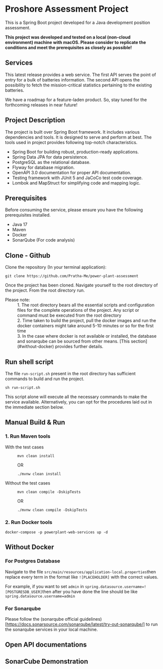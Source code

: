 # Proshore Assessment Project

This is a Spring Boot project developed for a Java development position assessment.

**This project was developed and tested on a local (non-cloud environment) machine with macOS. Please consider to replicate the conditions and meet the prerequisites as closely as possible!**

## Services
This latest release provides a web service. The first API serves the point of entry for a bulk of batteries information. The second API opens the possibility to fetch the mission-critical statistics pertaining to the existing batteries.

We have a roadmap for a feature-laden product. So, stay tuned for the forthcoming releases in near future!

## Project Description

The project is built over Spring Boot framework. It includes various dependencies and tools. It is designed to serve and perform at best. The tools used in project provides following top-notch characteristics.

- Spring Boot for building robust, production-ready applications. 
- Spring Data JPA for data persistence.
- PostgreSQL as the relational database.
- Flyway for database migration.
- OpenAPI 3.0 documentation for proper API documentation.
- Testing framework with JUnit 5 and JaCoCo test code coverage.
- Lombok and MapStruct for simplifying code and mapping logic.

## Prerequisites
Before consuming the service, please ensure you have the following prerequisites installed.
- Java 17
- Maven
- Docker
- SonarQube (For code analysis)

## Clone - Github
Clone the repository (In your terminal application):

   ```shell
   git clone https://github.com/Pratha-Me/power-plant-assessment
   ```

Once the project has been cloned. Navigate yourself to the root directory of the project. From the root directory run.

<dl>
<dt>Please note:</dt>
<dd>
1. The root directory bears all the essential scripts and configuration files for the complete operations of the project. Any script or command must be executed from the root directory
</dd>
<dd>
2. Time taken to build the project, pull the docker images and run the docker containers might take around 5-10 minutes or so for the first time
</dd>
<dd>
3. In the case where docker is not available or installed, the database and sonarqube can be sourced from other means. [This section](#without-docker) provides further details. 
</dd>
</dl>

## Run shell script
The file `run-script.sh` present in the root directory has sufficient commands to build and run the project.

   ```shell
   sh run-script.sh
   ```
This script alone will execute all the necessary commands to make the service available. Alternatively, you can opt for the procedures laid out in the immediate section below. 

## Manual Build & Run
### 1. Run Maven tools
<dl>
<dt>With the test cases</dt>
<dd>

   ```shell
   mvn clean install
   ```
OR
   ```shell
   ./mvnw clean install
   ```
</dd>
<dt>Without the test cases</dt>
<dd>

   ```shell
   mvn clean compile -DskipTests
   ```
OR
   ```shell
   ./mvnw clean compile -DskipTests
   ```
</dd>
</dl>

### 2. Run Docker tools
   ```shell
   docker-compose -p powerplant-web-services up -d
   ```
## Without Docker
### For Postgres Database
Navigate to the file `src/main/resources/application-local.properties`then replace every term in the format like `![PLACEHOLDER]` with the correct values. 

For example, if you want to set `admin` in `spring.datasource.username=![POSTGRESDB_USER]`then after you have done the line should be like `spring.datasource.username=admin` 

### For Sonarqube
Please follow the (sonarqube official guidelines)[https://docs.sonarsource.com/sonarqube/latest/try-out-sonarqube/] 
to run the sonarqube services in your local machine.

## Open API documentations
## SonarCube Demonstration